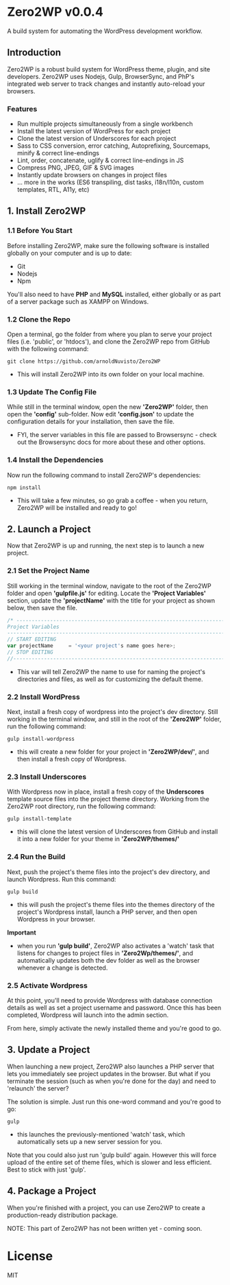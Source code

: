 # Zero2WP v0.0.4
A build system for automating the WordPress development workflow.

## Introduction
Zero2WP is a robust build system for WordPress theme, plugin, and site developers. Zero2WP uses Nodejs, Gulp, BrowserSync, and PhP's integrated web server to track changes and instantly auto-reload your browsers. 

### Features
- Run multiple projects simultaneously from a single workbench
- Install the latest version of WordPress for each project
- Clone the latest version of Underscores for each project
- Sass to CSS conversion, error catching, Autoprefixing, Sourcemaps, minify & correct line-endings
- Lint, order, concatenate, uglify & correct line-endings in JS
- Compress PNG, JPEG, GIF & SVG images
- Instantly update browsers on changes in project files
- ... more in the works (ES6 transpiling, dist tasks, i18n/l10n, custom templates, RTL, A11y, etc)

## 1. Install Zero2WP

### 1.1 Before You Start

Before installing Zero2WP, make sure the following software is installed globally on your computer and is up to date:

- Git
- Nodejs
- Npm

You'll also need to have **PHP** and **MySQL** installed, either globally or as part of a server package such as XAMPP on Windows.

### 1.2 Clone the Repo

Open a terminal, go the folder from where you plan to serve your project files (i.e. 'public', or 'htdocs'), and clone the Zero2WP repo from GitHub with the following command:

```
git clone https://github.com/arnoldNuvisto/Zero2WP
```

- This will install Zero2WP into its own folder on your local machine. 

### 1.3 Update The Config File

While still in the terminal window, open the new **'Zero2WP'** folder, then open the **'config'** sub-folder. Now edit **'config.json'** to update the configuration details for your installation, then save the file.

- FYI, the server variables in this file are passed to Browsersync - check out the Browsersync docs for more about these and other options.

### 1.4 Install the Dependencies

Now run the following command to install Zero2WP's dependencies:

```
npm install
```

- This will take a few minutes, so go grab a coffee - when you return, Zero2WP will be installed and ready to go!

## 2. Launch a Project

Now that Zero2WP is up and running, the next step is to launch a new project.

### 2.1 Set the Project Name 

Still working in the terminal window, navigate to the root of the Zero2WP folder and open **'gulpfile.js'** for editing. Locate the **'Project Variables'** section, update the **'projectName'** with the title for your project as shown below, then save the file.

```javascript
/* -------------------------------------------------------------------------------------------------
Project Variables
-------------------------------------------------------------------------------------------------- */
// START EDITING
var projectName		= '<your project's name goes here>;
// STOP EDITING
//--------------------------------------------------------------------------------------------------
```
- This var will tell Zero2WP the name to use for naming the project's directories and files, as well as for customizing the default theme.

### 2.2 Install WordPress

Next, install a fresh copy of wordpress into the project's dev directory. Still working in the terminal window, and still in the root of the **'Zero2WP'** folder, run the following command:

```
gulp install-wordpress
```
- this will create a new folder for your project in **'Zero2WP/dev/'**, and then install a fresh copy of Wordpress.

### 2.3 Install Underscores

With Wordpress now in place, install a fresh copy of the **Underscores** template source files into the project theme directory. Working from the Zero2WP root directory, run the following command:

``` 
gulp install-template
```

- this will clone the latest version of Underscores from GitHub and install it into a new folder for your theme in **'Zero2WP/themes/'** 


### 2.4 Run the Build

Next, push the project's theme files into the project's dev directory, and launch Wordpress. Run this command:

```
gulp build
```
- this will push the project's theme files into the themes directory of the project's Wordpress install, launch a PHP server, and then open Wordpress in your browser.

**Important**

- when you run **'gulp build'**, Zero2WP also activates a 'watch' task that listens for changes to project files in **'Zero2Wp/themes/'**, and automatically updates both the dev folder as well as the browser whenever a change is detected.

### 2.5 Activate Wordpress

At this point, you'll need to provide Wordpress with database connection details as well as set a project username and password. Once this has been completed, Wordpress will launch into the admin section. 

From here, simply activate the newly installed theme and you're good to go.

## 3. Update a Project

When launching a new project, Zero2WP also launches a PHP server that lets you immediately see project updates in the browser. But what if you terminate the session (such as when you're done for the day) and need to 'relaunch' the server?

The solution is simple. Just run this one-word command and you're good to go:

```
gulp
```
- this launches the previously-mentioned 'watch' task, which automatically sets up a new server session for you.

Note that you could also just run 'gulp build' again. However this will force upload of the entire set of theme files, which is slower and less efficient. Best to stick with just 'gulp'.

## 4. Package a Project

When you're finished with a project, you can use Zero2WP to create a production-ready distribution package. 

NOTE: This part of Zero2WP has not been written yet - coming soon.

# License
MIT
